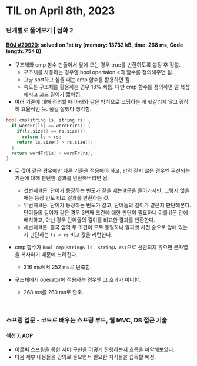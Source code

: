 # **TIL on April 8th, 2023**
### 단계별로 풀어보기 | 심화 2
#### [BOJ #20920](../../../Problem%20Solving/boj/Sorting/20920-04-08-2023.cpp): solved on 1st try (memory: 13732 kB, time: 268 ms, Code length: 754 B)
* 구조체와 cmp 함수 만들어서 앞에 오는 경우 true를 반환하도록 설정 후 정렬.
  - 구조체를 사용하는 경우엔 bool opertaion <의 함수를 정의해주면 됨.
  - 그냥 sort하고 싶을 때는 cmp 함수를 활용하면 됨.
  - 속도는 구조체를 활용하는 경우 18% 빠름. 다만 cmp 함수를 정의하면 덜 복잡해지고 코드 길이가 짧아짐.
* 여러 기준에 대해 정의할 때 아래와 같은 방식으로 코딩하는 게 헷갈리지 않고 굉장히 효율적인 듯. 풀길 잘했다 생각함.

```cpp
bool cmp(string ls, string rs) {
  if(wordFr[ls] == wordFr[rs]) {
    if(ls.size() == rs.size())
      return ls < rs;
    return ls.size() > rs.size();
  }
  return wordFr[ls] > wordFr[rs];
}
```

* 두 값이 같은 경우에만 다른 기준을 적용해야 하고, 만약 같지 않은 경우엔 우선되는 기준에 대해 판단한 결과를 반환해버리면 됨.
  - 첫번째 if문: 단어가 등장하는 빈도가 같을 때는 if문을 들어가지만, 그렇지 않을 때는 등장 빈도 비교 결과를 반환하는 것.
  - 두번째 if문: 단어가 등장하는 빈도가 같고, 단어들의 길이가 같은지 판단해본다. 단어들의 길이가 같은 경우 3번째 조건에 대한 판단이 필요하니 이를 if문 안에 배치하고, 아닌 경우 단어들의 길이를 비교한 결과를 반환한다.
  - 세번째 if문: 결국 앞의 두 조건이 모두 동일하니 알파벳 사전 순으로 앞에 있는지 판단하는 `ls < rs` 비교 값을 리턴한다.

* cmp 함수가 `bool cmp(string& ls, string& rs)`으로 선언되지 않으면 문자열을 복사하기 때문에 느려진다.
  - 316 ms에서 252 ms로 단축함.
* 구조체에서 operator에 적용하는 경우엔 그 효과가 미미함.
  - 268 ms를 260 ms로 단축.
<br>

### 스프링 입문 - 코드로 배우는 스프링 부트, 웹 MVC, DB 접근 기술
#### [섹션 7. AOP](../../../Computer%20Science/spring/ch-07-04-06-2023.md)
* 이로써 스프링을 통한 서버 구현을 어떻게 진행하는지 흐름을 파악해보았다.
* 다음 세부 내용들을 강의로 들으면서 필요한 지식들을 습득할 예정.
<br>